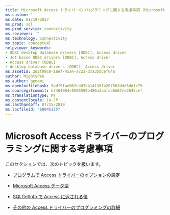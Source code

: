 ```yaml
---
title: Microsoft Access ドライバーのプログラミングに関する考慮事項 |Microsoft Docs
ms.custom: ''
ms.date: 01/19/2017
ms.prod: sql
ms.prod_service: connectivity
ms.reviewer: ''
ms.technology: connectivity
ms.topic: conceptual
helpviewer_keywords:
- ODBC desktop database drivers [ODBC], Access driver
- Jet-based ODBC drivers [ODBC], Access driver
- Access driver [ODBC]
- desktop database drivers [ODBC], Access driver
ms.assetid: 2d2f09c0-18ef-45a4-a72a-d7a3bdcef646
author: MightyPen
ms.author: genemi
ms.openlocfilehash: 9adf9fae067ca87db14138fa267563ddd5dd1c79
ms.sourcegitcommit: b2464064c0566590e486a3aafae6d67ce2645cef
ms.translationtype: MT
ms.contentlocale: ja-JP
ms.lasthandoff: 07/15/2019
ms.locfileid: "68045125"
---
```

# <a name="microsoft-access-driver-programming-considerations"></a>Microsoft Access ドライバーのプログラミングに関する考慮事項
このセクションでは、次のトピックを扱います。  
  
-   [プログラムで Access ドライバーのオプションの設定](../../odbc/microsoft/setting-options-programmatically-for-the-access-driver.md)  
  
-   [Microsoft Access データ型](../../odbc/microsoft/microsoft-access-data-types.md)  
  
-   [SQLGetInfo で Access に返される値](../../odbc/microsoft/sqlgetinfo-returned-values-for-access.md)  
  
-   [その他の Access ドライバーのプログラミングの詳細](../../odbc/microsoft/other-access-driver-programming-details.md)
